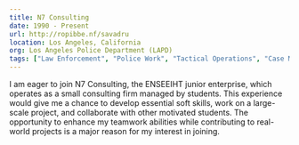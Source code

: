 ```yaml
---
title: N7 Consulting
date: 1990 - Present
url: http://ropibbe.nf/savadru
location: Los Angeles, California
org: Los Angeles Police Department (LAPD)
tags: ["Law Enforcement", "Police Work", "Tactical Operations", "Case Management"]
---
```


I am eager to join N7 Consulting, the ENSEEIHT junior enterprise, which operates as a small consulting firm managed by students. This experience would give me a chance to develop essential soft skills, work on a large-scale project, and collaborate with other motivated students. The opportunity to enhance my teamwork abilities while contributing to real-world projects is a major reason for my interest in joining.
